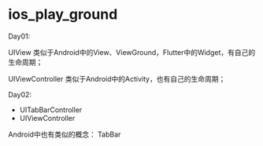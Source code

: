#  ios_play_ground  


Day01:

UIView 类似于Android中的View、ViewGround，Flutter中的Widget，有自己的生命周期；

UIViewController 类似于Android中的Activity，也有自己的生命周期；


Day02:

* UITabBarController
* UIViewController 

Android中也有类似的概念： TabBar 

